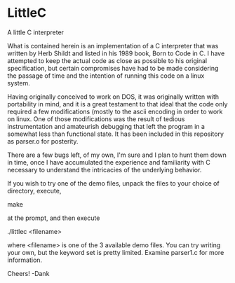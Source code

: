 # LittleC
A little C interpreter

  What is contained herein is an implementation of a C interpreter 
that was written by Herb Shildt and listed in his 1989 book,
Born to Code in C. I have attempted to keep the actual code as close 
as possible to his original specification, but certain compromises 
have had to be made considering the passage of time and the 
intention of running this code on a linux system.

  Having originally conceived to work on DOS, it was originally 
written with portability in mind, and it is a great testament to that
ideal that the code only required a few modifications (mostly to the
ascii encoding in order to work on linux. One of those modifications 
was the result of tedious instrumentation and amateurish debugging 
that left the program in a somewhat less than functional state. It 
has been included in this repository as parser.o for posterity.

  There are a few bugs left, of my own, I'm sure and I plan to hunt 
them down in time, once I have accumulated the experience and 
familiarity with C necessary to understand the intricacies of the 
underlying behavior.

If you wish to try one of the demo files, unpack the files to your
choice of directory, execute,

make

at the prompt, and then execute

./littlec \<filename\>

where \<filename\> is one of the 3 available demo files. You can try
writing your own, but the keyword set is pretty limited. Examine 
parser1.c for more information.

Cheers!
-Dank
